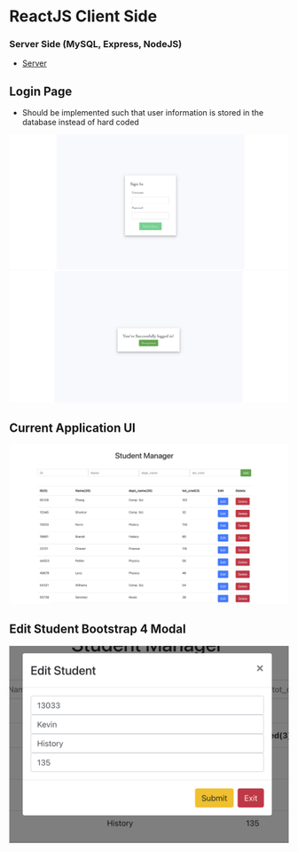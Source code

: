 # ReactJS Client Side
### Server Side (MySQL, Express, NodeJS)
 - [Server](https://github.com/kkemmere/Student-Manager-API/blob/main/READMEE.md)
 
## Login Page 
 - Should be implemented such that user information is stored in the database instead of hard coded

![Login1](https://github.com/kkemmere/Student-Manager-API/blob/main/images/Screen%20Shot%202022-10-17%20at%209.58.41%20PM.png)
![Login](https://github.com/kkemmere/Student-Manager-API/blob/main/images/Screen%20Shot%202022-10-17%20at%209.59.02%20PM.png)
<br/>

## Current Application UI 
![React](https://github.com/kkemmere/Student-Manager-API/blob/main/images/Screen%20Shot%202022-07-24%20at%206.14.41%20PM.png)
<br/>

## Edit Student Bootstrap 4 Modal
![Modal](https://github.com/kkemmere/Student-Manager-API/blob/main/images/Screen%20Shot%202022-07-26%20at%204.07.29%20PM.png)
<br/>
